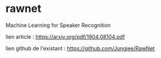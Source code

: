 # rawnet
Machine Learning for Speaker Recognition

lien article : https://arxiv.org/pdf/1904.08104.pdf

lien github de l'existant : https://github.com/Jungjee/RawNet
